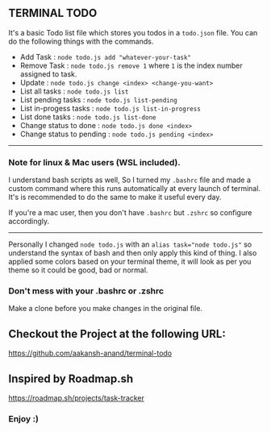 ## TERMINAL TODO

It's a basic Todo list file which stores you todos in a `todo.json` file. You can do the following things with the commands.


- Add Task : ```node todo.js add "whatever-your-task"```
- Remove Task : ```node todo.js remove 1``` where `1` is the index number assigned to task.
- Update : ```node todo.js change <index> <change-you-want>```
- List all tasks : ```node todo.js list```
- List pending tasks : ```node todo.js list-pending```
- List in-progess tasks : ```node todo.js list-in-progress```
- List done tasks : ```node todo.js list-done```
- Change status to done : ```node todo.js done <index>```
- Change status to pending : ```node todo.js pending <index>```
---

### Note for linux & Mac users (WSL included).

I understand bash scripts as well, So I turned my `.bashrc` file and made a custom command where this runs automatically at every launch of terminal. It's is recommended to do the same to make it useful every day.

If you're a mac user, then you don't have `.bashrc` but `.zshrc` so configure accordingly.

---
Personally I changed ```node todo.js``` with an `alias task="node todo.js"` so understand the syntax of bash and then only apply this kind of thing. I also applied some colors based on your terminal theme, it will look as per you theme so it could be good, bad or normal.

### Don't mess with your .bashrc or .zshrc

Make a clone before you make changes in the original file.

## Checkout the Project at the following URL:

https://github.com/aakansh-anand/terminal-todo

## Inspired by Roadmap.sh
https://roadmap.sh/projects/task-tracker

### Enjoy :)
